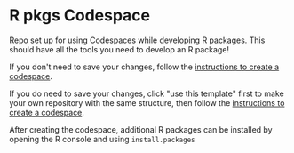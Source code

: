 # R pkgs Codespace

Repo set up for using Codespaces while developing R packages. This should have all the tools you need to develop an R package!

If you don't need to save your changes, follow the [instructions to create a codespace](https://docs.github.com/en/codespaces/developing-in-codespaces/creating-a-codespace-for-a-repository#creating-a-codespace-for-a-repository). 

If you do need to save your changes, click "use this template" first to make your own repository with the same structure, then follow the [instructions to create a codespace](https://docs.github.com/en/codespaces/developing-in-codespaces/creating-a-codespace-for-a-repository#creating-a-codespace-for-a-repository).

After creating the codespace, additional R packages can be installed by opening the R console and using `install.packages`
